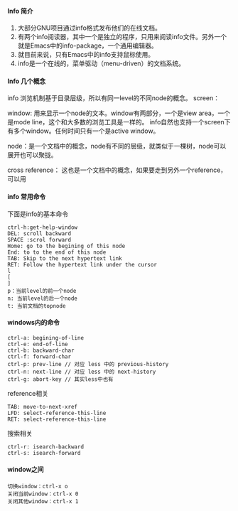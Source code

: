 #### Info 简介

1. 大部分GNU项目通过info格式发布他们的在线文档。
1. 有两个info阅读器，其中一个是独立的程序，只用来阅读info文件。另外一个就是Emacs中的info-package，一个通用编辑器。
1. 就目前来说，只有Emacs中的info支持鼠标使用。
2. info是一个在线的，菜单驱动（menu-driven）的文档系统。

#### Info 几个概念
info 浏览机制基于目录层级，所以有同一level的不同node的概念。
screen：

window:
用来显示一个node的文本。window有两部分，一个是view area，一个是mode line，这个和大多数的浏览工具是一样的。
info自然也支持一个screen下有多个window。任何时间只有一个是active window。

node：是一个文档中的概念，node有不同的层级，就类似于一棵树，node可以展开也可以聚拢。

cross reference： 这也是一个文档中的概念，如果要走到另外一个reference，可以用

#### info 常用命令

下面是info的基本命令

```
ctrl-h:get-help-window
DEL: scroll backward
SPACE :scrol forward
Home: go to the begining of this node
End: to to the end of this node
TAB: Skip to the next hypertext link
RET: Follow the hypertext link under the cursor
l
[
]
p：当前level的前一个node
n: 当前level的后一个node
t: 当前文档的topnode
```

#### windows内的命令
```
ctrl-a: begining-of-line
ctrl-e: end-of-line
ctrl-b: backward-char
ctrl-f: forward-char
ctrl-p: prev-line // 对应 less 中的 previous-history
ctrl-n: next-line // 对应 less 中的 next-history
ctrl-g: abort-key // 其实less中也有
```
reference相关
```
TAB: move-to-next-xref
LFD: select-reference-this-line
RET: select-reference-this-line
```
搜索相关
```
ctrl-r: isearch-backward
ctrl-s: isearch-forward
```
#### window之间
```
切换window：ctrl-x o
关闭当前window：ctrl-x 0
关闭其他window：ctrl-x 1
```

